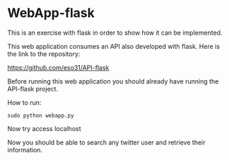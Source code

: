 # WebApp-flask

This is an exercise with flask in order to show how it can be implemented.



This web application consumes an API also developed with flask. Here is the link to the repository:

https://github.com/eso31/API-flask


Before running this web application you should already have running the API-flask project.


How to run:

```
sudo python webapp.py
```

Now try access localhost

Now you should be able to search any twitter user and retrieve their information.
